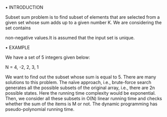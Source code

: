  • INTRODUCTION

 Subset sum problem is to find subset of elements that are selected from a given set whose sum adds up to a given number K. We are considering the set contains 
 
 non-negative values.It is assumed that the input set is unique.
 
• EXAMPLE

We have a set of 5 integers given below:

N = 4, -2, 2, 3, 1

We want to find out the subset whose sum is equal to 5. There are many solutions to this problem. The naïve approach, i.e., brute-force search generates 
all the possible subsets of the original array, i.e., there are 2n possible states. Here the running time complexity would be exponential. Then, we consider 
all these subsets in O(N) linear running time and checks whether the sum of the items is M or not. The dynamic programming has pseudo-polynomial running time.

